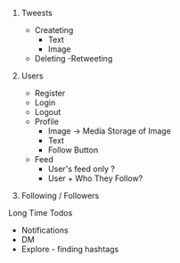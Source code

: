 1. Tweests
    - Createting
        - Text
        - Image
    - Deleting
    -Retweeting


1. Users
    - Register
    - Login
    - Logout
    - Profile
        - Image -> Media Storage of Image
        - Text
        - Follow Button
    - Feed
        - User's feed only ?
        - User + Who They Follow?


3. Following / Followers

Long Time Todos
- Notifications
- DM
- Explore - finding hashtags